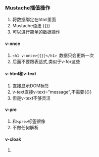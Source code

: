 ### Mustache插值操作
1. 将数据绑定在html里面
2. Mustache语法 {{}}
3. 可以进行简单的数据操作

#### v-once
1. `<h1 v-once>{{}}</h1> `数据只会更新一次
2. 后面不要跟表达式,类似于v-for这些

#### v-html和v-text
1. 直接显示DOM标签
2. v-text直接v-text="message",不需要{{}}
3. 但是v-text不够灵活

#### v-pre
1. 和`<pre>`标签很像
2. 不做任何解析

#### v-cloak
1. 
